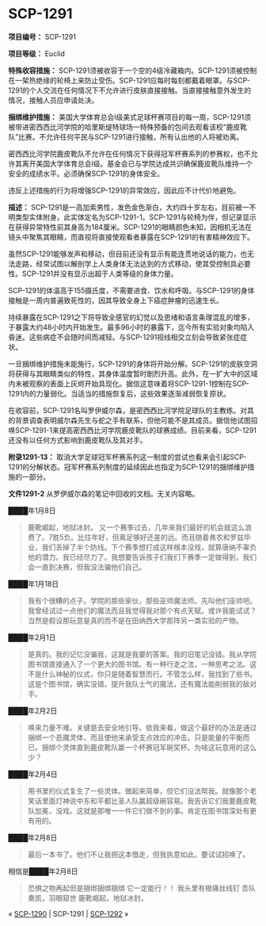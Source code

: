 # SCP-1291
                        


**项目编号：** SCP-1291

**项目等级：** Euclid

**特殊收容措施：** SCP-1291须被收容于一个空的4级冷藏箱内。SCP-1291须被控制在一架热绝缘的轮椅上来防止受伤。SCP-1291应每时每刻都戴着眼罩。与SCP-1291的个人交流在任何情况下不允许进行皮肤直接接触。当直接接触意外发生的情况，接触人员应申请处决。

**捆绑维护措施：** 美国大学体育总会I级美式足球杯赛项目的每一周，SCP-1291须被带进密西西比河学院的哈里斯缇特球场一特殊预备的包间去观看该校“鹿皮靴队”比赛。不允许任何平民与SCP-1291进行接触，所有认出他的人将被劝离。

密西西比河学院鹿皮靴队不允许在任何情况下获得冠军杯赛系列的参赛权，也不允许其离开美国大学体育总会I级。基金会已与学院达成共识确保鹿皮靴队维持一个安全的成绩水平。必须确保SCP-1291的身体安全。

违反上述措施的行为将增强SCP-1291的异常效应，因此应不计代价地避免。

**描述：** SCP-1291是一高加索男性，发色金色渐白，大约四十岁左右，目前被一不明类型实体附身。此实体定名为SCP-1291-1。SCP-1291与轮椅为伴，但记录显示在获得异常特性前其身高为184厘米。SCP-1291的眼睛颜色未知，因相机无法在镜头中聚焦其眼睛，而直视将直接使观看者暴露在SCP-1291的有害精神效应下。

虽然SCP-1291能够发声和移动，但目前还没有显示有能连贯地说话的能力，也无法走路，经常试图以解剖学上人类身体无法达到的方式移动，使其受控制具必要性。SCP-1291并没有显示出超于人类等级的身体力量。

SCP-1291的体温高于155摄氏度，不需要进食、饮水和呼吸。与SCP-1291的身体接触是一周内普遍致死性的，因其导致全身上下癌症肿瘤的迅速生长。

持续暴露在SCP-1291之下将导致全感官的幻觉以及思绪和语言条理混乱的增多，于暴露大约48小时内开始发生。最多96小时的暴露下，迄今所有实验对象均陷入昏迷。这些病症不会随时间而减轻。与SCP-1291视线相交立刻会导致紧张症症状。

一旦捆绑维护措施未能施行，SCP-1291的身体将开始分解。SCP-1291的皮肤空洞将获得与其眼睛类似的特性，其身体温度暂时剧烈升高。此外，在一扩大中的区域内未被观察的表面上灰烬开始具现化。据信这意味着将SCP-1291-1控制在SCP-1291内的力量弱化。当适当的措施恢复后，这些效果逐渐减弱恢复原状。

在收容前，SCP-1291名叫罗伊威尔森，是密西西比河学院足球队的主教练。对其的背景调查表明威尔森先生与蛇之手有联系，但他可能不是其成员。据信他试图招唤SCP-1291-1来提高密西西比河学院鹿皮靴队的球赛成绩。目前来看，SCP-1291还没有以任何方式影响到鹿皮靴队及其对手。

**附录1291-13：** 取消大学足球冠军杯赛系列这一制度的尝试也看来会引起SCP-1291的分解状态。冠军杯赛系列制度的延续因此也指定为SCP-1291的捆绑维护措施的一部分。

**文件1291-2** 
从罗伊威尔森的笔记中回收的文档。无关内容略。

████年1月8日


> 鹿靴崛起，地狱冰封。
又一个赛季过去，几年来我们最好的机会就这么浪费了。7胜5负。比往年好，但离足够好还差的远。而且随着弗农和罗兹毕业，我们丢掉了半个防线。下个赛季想打成这样根本没戏，就算唐纳不辜负他的潜力。我已经尽力了。我想要告诉孩子们我们下赛季一定做得到，我们会一直到决赛，但我没法骗他们自己。
> 

████年1月18日


> 我有个很糟的点子。学院的那些家伙，那些巫师魔法师。先叫他们巫师吧。我曾经试过一点他们的魔法而且我觉得我对那个有点天赋。或许我能试试？当然是假设那玩意是真的而不是在田纳西大学那阵另一类实验的产物。
> 

████年2月1日


> 是真的。我的记忆没骗我，这就是我要的答案。我的旧笔记没错。我从学院图书馆直接通入了一个更大的图书馆。有一种行走之法，一种思考之法。这不是什么神秘的仪式，你只是随着智慧而行。不管怎么样，我找到了些书。这是个图书馆，确实没错。提升我队士气的魔法，还有魔法能削弱我的敌对手。
> 

████年2月2日


> 唤来力量不难。关键是去安全地引导。依我来看，做这个最好的办法是通过捆绑一个恶魔灵体，而且使他来承受支点效应的冲击。只是能量的平衡而已。捆绑个灵体直到鹿皮靴队赢一个杯赛冠军碗奖杯。为啥这玩意用的这么少？
> 

████年2月4日


> 用书里的仪式复生了一些灵体。做起来简单，但它们没法帮我。就像那个老笑话里面灯神说中东和平都比圣人队赢超级碗容易。我告诉它们我要鹿皮靴队加冕，没戏。这就是那唯一一件它们做不到的事。肯定在图书馆深处有更有用的。
> 

████年2月8日


> 最后一本书了。他们不让我把这本借走，但我执意如此。要试试招唤了。
> 

相信是████年2月8日


> 恐惧之物再起但是捆绑捆绑捆绑
它一定能行！！
我头里有根痛丝线钉
吾队奏凯，羽眼窥世
鹿靴崛起，地狱冰封。
> 



« [SCP-1290](/scp-1290) | SCP-1291 | [SCP-1292](/scp-1292) »





                    